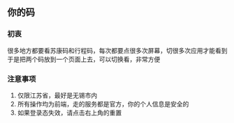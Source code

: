 ## 你的码
### 初衷
很多地方都要看苏康码和行程码，每次都要点很多次屏幕，切很多次应用才能看到  
于是把两个码放到一个页面上去，可以切换看，非常方便  

### 注意事项
1. 仅限江苏省，最好是无锡市内
2. 所有操作均为前端，走的服务都是官方，你的个人信息是安全的
3. 如果登录态失效，请点击右上角的重置